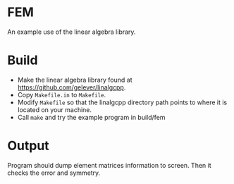 # FEM
An example use of the linear algebra library.

# Build
* Make the linear algebra library found at https://github.com/gelever/linalgcpp.
* Copy ```Makefile.in``` to ```Makefile```.
* Modify ```Makefile``` so that the linalgcpp directory path points to where it is located on your machine.
* Call ```make``` and try the example program in build/fem
# Output
Program should dump element matrices information to screen. Then it checks the error and symmetry.
